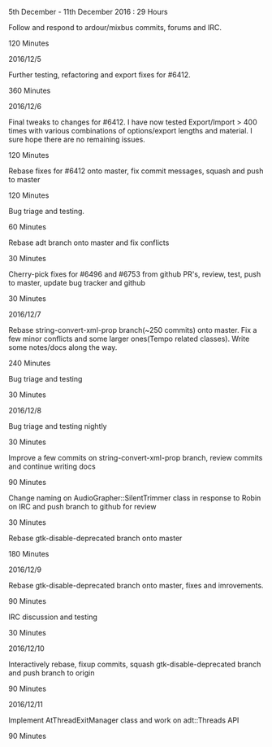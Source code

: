 5th December - 11th December 2016 : 29 Hours

Follow and respond to ardour/mixbus commits, forums and IRC.

120 Minutes

2016/12/5

Further testing, refactoring and export fixes for #6412.

360 Minutes

2016/12/6

Final tweaks to changes for #6412. I have now tested Export/Import > 400 times
with various combinations of options/export lengths and material. I sure hope
there are no remaining issues.

120 Minutes

Rebase fixes for #6412 onto master, fix commit messages, squash and push to
master

120 Minutes

Bug triage and testing.

60 Minutes

Rebase adt branch onto master and fix conflicts

30 Minutes

Cherry-pick fixes for #6496 and #6753 from github PR's, review, test, push to
master, update bug tracker and github

30 Minutes

2016/12/7

Rebase string-convert-xml-prop branch(~250 commits) onto master. Fix a few
minor conflicts and some larger ones(Tempo related classes). Write some
notes/docs along the way.

240 Minutes

Bug triage and testing

30 Minutes

2016/12/8

Bug triage and testing nightly

30 Minutes

Improve a few commits on string-convert-xml-prop branch, review commits and
continue writing docs

90 Minutes

Change naming on AudioGrapher::SilentTrimmer class in response to Robin on IRC
and push branch to github for review

30 Minutes

Rebase gtk-disable-deprecated branch onto master

180 Minutes

2016/12/9

Rebase gtk-disable-deprecated branch onto master, fixes and imrovements.

90 Minutes

IRC discussion and testing

30 Minutes

2016/12/10

Interactively rebase, fixup commits, squash gtk-disable-deprecated branch and
push branch to origin

90 Minutes

2016/12/11

Implement AtThreadExitManager class and work on adt::Threads API

90 Minutes
